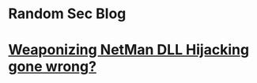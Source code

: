 # Random Sec Blog


 <h1><a href="/weaponizing-netman">Weaponizing NetMan DLL Hijacking gone wrong?</a></h1>


